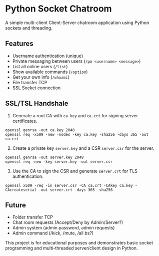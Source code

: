 # Python Socket Chatroom

A simple multi-client Client-Server chatroom application using Python sockets and threading.

## Features

- Username authentication (unique)
- Private messaging between users (`/pm <username> <message>`)
- List all online users (`/list`)
- Show available commands (`/option`)
- Get your own info (`/whoami`)
- File transfer TCP
- SSL Socket connection

## SSL/TSL Handshale

1. Generate a root CA with `ca.key` and `ca.crt` for signing server certificates.  

```
openssl genrsa -out ca.key 2048 
openssl req -x509 -new -nodes -key ca.key -sha256 -days 365 -out ca.crt
```

2. Create a private key `server.key` and a CSR `server.csr` for the server.  

```
openssl genrsa -out server.key 2048
openssl req -new -key server.key -out server.csr
```

3. Use the CA to sign the CSR and generate `server.crt` for TLS authentication.

```
openssl x509 -req -in server.csr -CA ca.crt -CAkey ca.key -CAcreateserial -out server.crt -days 365 -sha256
```

## Future

- Folder transfer TCP
- Chat room requests (Accept/Deny by Admin/Server?)
- Admin system (admin password, admin requests)
- Admin command (/kick, /mute, /all bs?)

This project is for educational purposes and demonstrates basic socket programming and multi-threaded server/client design in Python.
